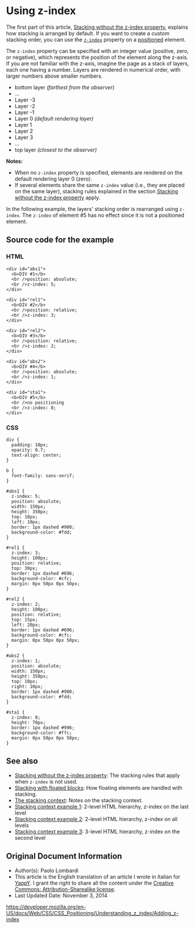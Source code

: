 # Using z-index

The first part of this article, [Stacking without the z-index property](stacking_without_z-index), explains how stacking is arranged by default. If you want to create a custom stacking order, you can use the [`z-index`](../../z-index) property on a [positioned](../../position#types_of_positioning) element.

The `z-index` property can be specified with an integer value (positive, zero, or negative), which represents the position of the element along the z-axis. If you are not familiar with the z-axis, imagine the page as a stack of layers, each one having a number. Layers are rendered in numerical order, with larger numbers above smaller numbers.

- bottom layer _(farthest from the observer)_
- ...
- Layer -3
- Layer -2
- Layer -1
- Layer 0 _(default rendering layer)_
- Layer 1
- Layer 2
- Layer 3
- ...
- top layer _(closest to the observer)_

**Notes:**

- When no `z-index` property is specified, elements are rendered on the default rendering layer 0 (zero).
- If several elements share the same `z-index` value (i.e., they are placed on the same layer), stacking rules explained in the section [Stacking without the z-index property](stacking_without_z-index) apply.

In the following example, the layers' stacking order is rearranged using `z-index`. The `z-index` of element \#5 has no effect since it is not a positioned element.

## Source code for the example

### HTML

    <div id="abs1">
      <b>DIV #1</b>
      <br />position: absolute;
      <br />z-index: 5;
    </div>

    <div id="rel1">
      <b>DIV #2</b>
      <br />position: relative;
      <br />z-index: 3;
    </div>

    <div id="rel2">
      <b>DIV #3</b>
      <br />position: relative;
      <br />z-index: 2;
    </div>

    <div id="abs2">
      <b>DIV #4</b>
      <br />position: absolute;
      <br />z-index: 1;
    </div>

    <div id="sta1">
      <b>DIV #5</b>
      <br />no positioning
      <br />z-index: 8;
    </div>

### CSS

    div {
      padding: 10px;
      opacity: 0.7;
      text-align: center;
    }

    b {
      font-family: sans-serif;
    }

    #abs1 {
      z-index: 5;
      position: absolute;
      width: 150px;
      height: 350px;
      top: 10px;
      left: 10px;
      border: 1px dashed #900;
      background-color: #fdd;
    }

    #rel1 {
      z-index: 3;
      height: 100px;
      position: relative;
      top: 30px;
      border: 1px dashed #696;
      background-color: #cfc;
      margin: 0px 50px 0px 50px;
    }

    #rel2 {
      z-index: 2;
      height: 100px;
      position: relative;
      top: 15px;
      left: 20px;
      border: 1px dashed #696;
      background-color: #cfc;
      margin: 0px 50px 0px 50px;
    }

    #abs2 {
      z-index: 1;
      position: absolute;
      width: 150px;
      height: 350px;
      top: 10px;
      right: 10px;
      border: 1px dashed #900;
      background-color: #fdd;
    }

    #sta1 {
      z-index: 8;
      height: 70px;
      border: 1px dashed #996;
      background-color: #ffc;
      margin: 0px 50px 0px 50px;
    }

## See also

- [Stacking without the z-index property](stacking_without_z-index): The stacking rules that apply when `z-index` is not used.
- [Stacking with floated blocks](stacking_and_float): How floating elements are handled with stacking.
- [The stacking context](the_stacking_context): Notes on the stacking context.
- [Stacking context example 1](stacking_context_example_1): 2-level HTML hierarchy, z-index on the last level
- [Stacking context example 2](stacking_context_example_2): 2-level HTML hierarchy, z-index on all levels
- [Stacking context example 3](stacking_context_example_3): 3-level HTML hierarchy, z-index on the second level

## Original Document Information

- Author(s): Paolo Lombardi
- This article is the English translation of an article I wrote in Italian for [YappY](http://www.yappy.it). I grant the right to share all the content under the [Creative Commons: Attribution-Sharealike license](https://creativecommons.org/licenses/by-sa/2.0/).
- Last Updated Date: November 3, 2014

<a href="https://developer.mozilla.org/en-US/docs/Web/CSS/CSS_Positioning/Understanding_z_index/Adding_z-index" class="_attribution-link">https://developer.mozilla.org/en-US/docs/Web/CSS/CSS_Positioning/Understanding_z_index/Adding_z-index</a>
